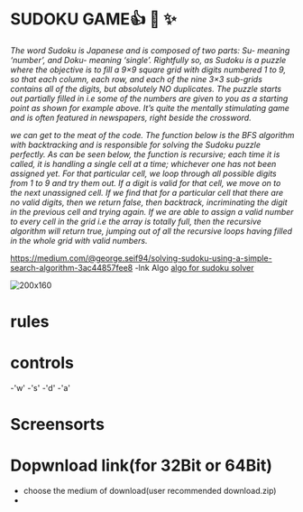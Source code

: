 # SUDOKU GAME:+1: :rocket: :sparkles:

*The word Sudoku is Japanese and is composed of two parts: Su- meaning ‘number’, and Doku- meaning ‘single’. Rightfully so, as Sudoku is a puzzle where the objective is to fill a 9×9 square grid with digits numbered 1 to 9, so that each column, each row, and each of the nine 3×3 sub-grids contains all of the digits, but absolutely NO duplicates. The puzzle starts out partially filled in i.e some of the numbers are given to you as a starting point as shown for example above. It’s quite the mentally stimulating game and is often featured in newspapers, right beside the crossword.*


*we can get to the meat of the code. The function below is the BFS algorithm with backtracking and is responsible for solving the Sudoku puzzle perfectly. As can be seen below, the function is recursive; each time it is called, it is handling a single cell at a time; whichever one has not been assigned yet. For that particular cell, we loop through all possible digits from 1 to 9 and try them out. If a digit is valid for that cell, we move on to the next unassigned cell. If we find that for a particular cell that there are no valid digits, then we return false, then backtrack, incriminating the digit in the previous cell and trying again. If we are able to assign a valid number to every cell in the grid i.e the array is totally full, then the recursive algorithm will return true, jumping out of all the recursive loops having filled in the whole grid with valid numbers.*

https://medium.com/@george.seif94/solving-sudoku-using-a-simple-search-algorithm-3ac44857fee8 -lnk Algo [algo for sudoku solver](https://medium.com/@george.seif94/solving-sudoku-using-a-simple-search-algorithm-3ac44857fee8)

![200x160](https://miro.medium.com/max/260/1*j4YPhOorjY2_bzcmEZWl3A.gif)
 

# rules

# controls
  -'w'
  -'s'
  -'d'
  -'a'
  
# Screensorts

# Dopwnload link(for 32Bit or 64Bit)
  - choose the medium of download(user recommended download.zip)
  - 
